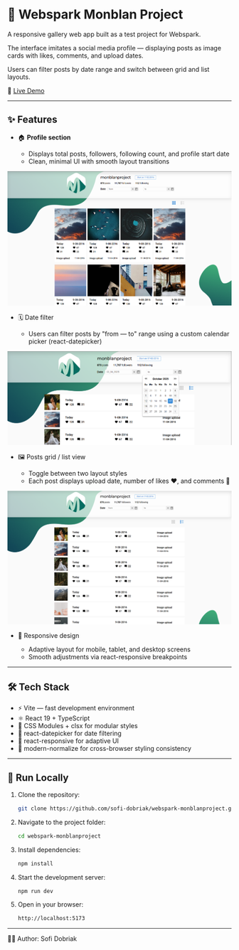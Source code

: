 # 📸 Webspark Monblan Project

A responsive gallery web app built as a test project for Webspark.

The interface imitates a social media profile — displaying posts as image cards with likes, comments, and upload dates.

Users can filter posts by date range and switch between grid and list layouts.


🔗 [Live Demo](https://webspark-monblanproject.vercel.app/)  

---

## ✨ Features
- 🏠 **Profile section** 

  - Displays total posts, followers, following count, and profile start date
  - Clean, minimal UI with smooth layout transitions

![Cards list](./public/images/monblanproject-home-cards.png)

- 🗓️ Date filter

  - Users can filter posts by "from — to" range using a custom calendar picker (react-datepicker)

![Calendar](./public/images/monblanproject-calendar.png)

- 🖼️ Posts grid / list view

  - Toggle between two layout styles
  - Each post displays upload date, number of likes ❤️, and comments 💬

![Rows list](./public/images/monblanproject-home-rows.png)

- 📱 Responsive design

  - Adaptive layout for mobile, tablet, and desktop screens
  - Smooth adjustments via react-responsive breakpoints

---

## 🛠️ Tech Stack

  - ⚡ Vite — fast development environment
  - ⚛️ React 19 + TypeScript
  - 🎨 CSS Modules + clsx for modular styles
  - 📅 react-datepicker for date filtering
  - 📱 react-responsive for adaptive UI
  - 🧩 modern-normalize for cross-browser styling consistency

---

## 🚀 Run Locally

1. Clone the repository:
   ```bash
   git clone https://github.com/sofi-dobriak/webspark-monblanproject.git
2. Navigate to the project folder:
    ```bash
    cd webspark-monblanproject
3. Install dependencies:
    ```bash
    npm install
4. Start the development server:
    ```bash
    npm run dev
5. Open in your browser:
    ```bash
    http://localhost:5173
---

👩‍💻 Author: Sofi Dobriak